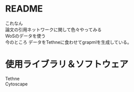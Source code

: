 # README #

これなん  
論文の引用ネットワークに関して色々やってみる  
WoSのデータを使う  
今のところ データをTethneに食わせてgrapmlを生成している。  

# 使用ライブラリ＆ソフトウェア #  
Tethne  
Cytoscape  
